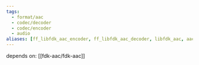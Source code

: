 ```yaml
---
tags:
  - format/aac
  - codec/decoder
  - codec/encoder
  - audio
aliases: [ff_libfdk_aac_encoder, ff_libfdk_aac_decoder, libfdk_aac, aac]
---
```

depends on:
[[fdk-aac/fdk-aac]]
